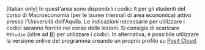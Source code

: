 [Italian only] In quest'area sono disponibili i codici `R` per gli studenti del corso di Macroeconomia (per le lauree triennali di area economica) attivo presso l'Università dell'Aquila. Le indicazioni necessarie per utilizzare i codici saranno fornite nel corso delle lezioni.
Si consigia di scaricare `RStudio` (oltre ad [R](https://www.r-project.org/)) per utilizzare i codici. In alternativa, è possibile utilizzare la versione online del programma creando un proprio profilo su [Posit Cloud](https://posit.cloud/). 
